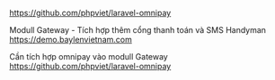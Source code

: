 https://github.com/phpviet/laravel-omnipay

Modull Gateway - Tích hợp thêm cổng thanh toán và SMS
Handyman https://demo.baylenvietnam.com


Cần tích hợp omnipay vào modull Gateway
https://github.com/phpviet/laravel-omnipay
